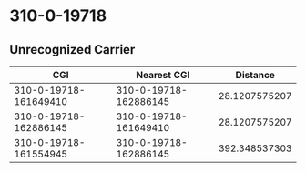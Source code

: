 # 310-0-19718
## Unrecognized Carrier


| CGI | Nearest CGI | Distance |
|-----|-------------|----------|
| 310-0-19718-161649410 | 310-0-19718-162886145 | 28.1207575207 |
| 310-0-19718-162886145 | 310-0-19718-161649410 | 28.1207575207 |
| 310-0-19718-161554945 | 310-0-19718-162886145 | 392.348537303 |
